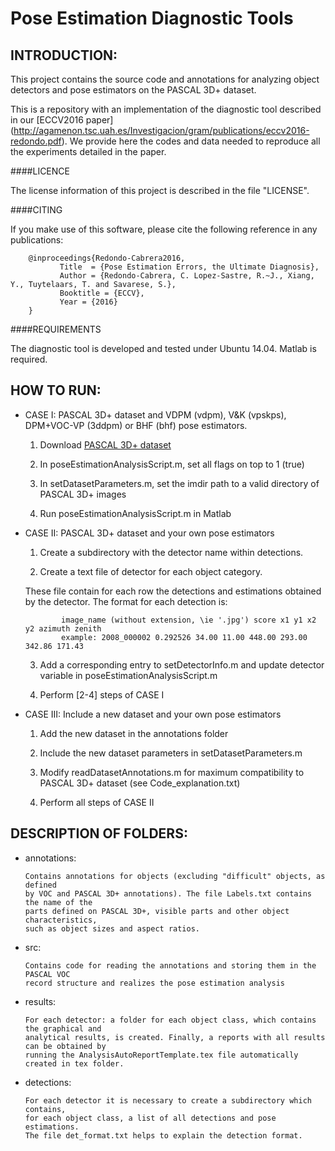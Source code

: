 # Pose Estimation Diagnostic Tools

## INTRODUCTION:

This project contains the source code and annotations for analyzing object detectors and pose estimators on the PASCAL 3D+ dataset.

This is a repository with an implementation of the diagnostic tool described in our [ECCV2016 paper] (http://agamenon.tsc.uah.es/Investigacion/gram/publications/eccv2016-redondo.pdf). We provide here the codes and data needed to reproduce all the experiments detailed in the paper.

####LICENCE

The license information of this project is described in the file "LICENSE".

####CITING

If you make use of this software, please cite the following reference in any publications:  

        @inproceedings{Redondo-Cabrera2016,
               Title  = {Pose Estimation Errors, the Ultimate Diagnosis},
               Author = {Redondo-Cabrera, C. Lopez-Sastre, R.~J., Xiang, Y., Tuytelaars, T. and Savarese, S.},
               Booktitle = {ECCV},
               Year = {2016}
        }

####REQUIREMENTS

The diagnostic tool is developed and tested under Ubuntu 14.04. Matlab is required.

## HOW TO RUN:

   + CASE I: PASCAL 3D+ dataset and VDPM (vdpm), V&K (vpskps), DPM+VOC-VP (3ddpm) or BHF (bhf) pose estimators.

       1) Download [PASCAL 3D+ dataset](http://cvgl.stanford.edu/projects/pascal3d.html)

       2) In poseEstimationAnalysisScript.m, set all flags on top to 1 (true)   
   
       3) In setDatasetParameters.m, set the imdir path to a valid directory of PASCAL 3D+ images
   
       4) Run poseEstimationAnalysisScript.m in Matlab

   + CASE II: PASCAL 3D+ dataset and your own pose estimators

       1) Create a subdirectory with the detector name within detections. 
         
       2) Create a text file of detector for each object category.
       
		These file contain for each row the detections and estimations obtained by the
        detector. The format for each detection is: 

                 image_name (without extension, \ie '.jpg') score x1 y1 x2 y2 azimuth zenith
                 example: 2008_000002 0.292526 34.00 11.00 448.00 293.00 342.86 171.43 
   
       3) Add a corresponding entry to setDetectorInfo.m and update detector variable in 
       poseEstimationAnalysisScript.m

       4) Perform [2-4] steps of CASE I
	
   + CASE III: Include a new dataset and your own pose estimators

       1) Add the new dataset in the annotations folder

       2) Include the new dataset parameters in setDatasetParameters.m

       3) Modify readDatasetAnnotations.m for maximum compatibility to PASCAL 3D+ dataset (see Code_explanation.txt) 

       4) Perform all steps of CASE II


## DESCRIPTION OF FOLDERS:

   + annotations: 

         Contains annotations for objects (excluding "difficult" objects, as defined
         by VOC and PASCAL 3D+ annotations). The file Labels.txt contains the name of the 
         parts defined on PASCAL 3D+, visible parts and other object characteristics, 
         such as object sizes and aspect ratios.  

   
   + src: 
         
         Contains code for reading the annotations and storing them in the PASCAL VOC
         record structure and realizes the pose estimation analysis  

   
   + results: 

         For each detector: a folder for each object class, which contains the graphical and 
         analytical results, is created. Finally, a reports with all results can be obtained by
         running the AnalysisAutoReportTemplate.tex file automatically created in tex folder. 

   
   + detections: 

         For each detector it is necessary to create a subdirectory which contains, 
         for each object class, a list of all detections and pose estimations. 
         The file det_format.txt helps to explain the detection format.

